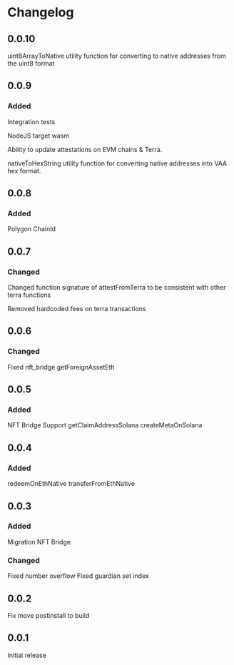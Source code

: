 # Changelog

## 0.0.10

uint8ArrayToNative utility function for converting to native addresses from the uint8 format

## 0.0.9

### Added

Integration tests

NodeJS target wasm

Ability to update attestations on EVM chains & Terra.

nativeToHexString utility function for converting native addresses into VAA hex format.

## 0.0.8

### Added

Polygon ChainId

## 0.0.7

### Changed

Changed function signature of attestFromTerra to be consistent with other terra functions

Removed hardcoded fees on terra transactions

## 0.0.6

### Changed

Fixed nft_bridge getForeignAssetEth

## 0.0.5

### Added

NFT Bridge Support
getClaimAddressSolana
createMetaOnSolana

## 0.0.4

### Added

redeemOnEthNative
transferFromEthNative

## 0.0.3

### Added

Migration
NFT Bridge

### Changed

Fixed number overflow
Fixed guardian set index

## 0.0.2

Fix move postinstall to build

## 0.0.1

Initial release

